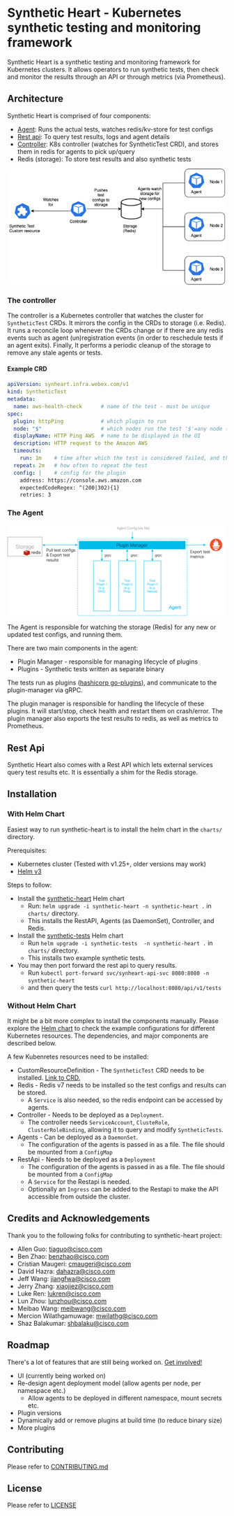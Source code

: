 # Synthetic Heart - Kubernetes synthetic testing and monitoring framework

Synthetic Heart is a synthetic testing and monitoring framework for Kubernetes clusters.  It allows operators to run synthetic tests, then check and monitor the results through an API or through metrics (via Prometheus).

## Architecture

Synthetic Heart is comprised of four components:

- [Agent](./agent): Runs the actual tests, watches redis/kv-store for test configs
- [Rest api](./restapi): To query test results, logs and agent details
- [Controller](./controller): K8s controller (watches for SyntheticTest CRD), and stores them in redis for agents to pick up/query
- Redis (storage): To store test results and also synthetic tests

![Architecture](./docs/architecture.png)

### The controller

The controller is a Kubernetes controller that watches the cluster for `SyntheticTest` CRDs. It mirrors the config in the CRDs to storage (i.e. Redis). It runs a reconcile loop whenever the CRDs change or if there are any redis events such as agent (un)registration events (in order to reschedule tests if an agent exits). Finally, It performs a periodic cleanup of the storage to remove any stale agents or tests.

#### Example CRD

```yaml
apiVersion: synheart.infra.webex.com/v1
kind: SyntheticTest
metadata:
  name: aws-health-check      # name of the test - must be unique
spec:
  plugin: httpPing            # which plugin to run
  node: "$"                   # which nodes run the test '$'=any node (e.g. 'k8snode*', '*')
  displayName: HTTP Ping AWS  # name to be displayed in the UI
  description: HTTP request to the Amazon AWS 
  timeouts:
    run: 1m    # time after which the test is considered failed, and the plugin is restarted
  repeat: 2m   # how often to repeat the test
  config: |    # config for the plugin
    address: https://console.aws.amazon.com
    expectedCodeRegex: ^(200|302){1}
    retries: 3
```

### The Agent

![Synthetic Heart Agent Architecture](./docs/agent_architecture.png)

The Agent is responsible for watching the storage (Redis) for any new or updated test configs, and running them.

There are two main components in the agent:

- Plugin Manager - responsible for managing lifecycle of plugins
- Plugins - Synthetic tests written as separate binary

The tests run as plugins ([hashicorp go-plugins](https://github.com/hashicorp/go-plugin)), and communicate to the plugin-manager via gRPC.

The plugin manager is responsible for handling the lifecycle of these plugins. It will start/stop, check health and restart them on crash/error. The plugin manager also exports the test results to redis, as well as metrics to Prometheus.

## Rest Api

Synthetic Heart also comes with a Rest API which lets external services query test results etc. It is essentially a shim for the Redis storage.

## Installation

### With Helm Chart

Easiest way to run synthetic-heart is to install the helm chart in the `charts/` directory.

Prerequisites:

- Kubernetes cluster (Tested with v1.25+, older versions may work)
- [Helm v3](https://helm.sh/docs/intro/install/#helm)

Steps to follow:

- Install the [synthetic-heart](./chart/synthetic-heart) Helm chart
  - Run: `helm upgrade -i synthetic-heart -n synthetic-heart .` in `charts/` directory.
  - This installs the RestAPI, Agents (as DaemonSet), Controller, and Redis.
- Install the [synthetic-tests](./chart/synthetic-tests) Helm chart
  - Run `helm upgrade -i synthetic-tests  -n synthetic-heart .` in `charts/` directory.
  - This installs two example synthetic tests.
- You may then port forward the rest api to query results.
  - Run `kubectl port-forward svc/synheart-api-svc 8080:8080 -n synthetic-heart`
  - and then query the tests `curl http://localhost:8080/api/v1/tests`

### Without Helm Chart

It might be a bit more complex to install the components manually. Please explore the [Helm chart](./chart/synthetic-heart) to check the example configurations for different Kubernetes resources. The dependencies, and major components are described below.

A few Kubenretes resources need to be installed:

- CustomResourceDefinition - The `SyntheticTest` CRD needs to be installed. [Link to CRD.](./controller/config/crd/bases/synheart.infra.webex.com_synthetictests.yaml)
- Redis - Redis v7 needs to be installed so the test configs and results can be stored.
  - A `Service` is also needed, so the redis endpoint can be accessed by agents.
- Controller - Needs to be deployed as a `Deployment`.
  - The controller needs `ServiceAccount`, `ClusteRole`, `ClusterRoleBinding`, allowing it to query and modify `SyntheticTests`.
- Agents - Can be deployed as a `DaemonSet`.
  - The configuration of the agents is passed in as a file. The file should be mounted from a `ConfigMap`
- RestApi - Needs to be deployed as a `Deployment`
  - The configuration of the agents is passed in as a file. The file should be mounted from a `ConfigMap`
  - A `Service` for the Restapi is needed.
  - Optionally an `Ingress` can be added to the Restapi to make the API accessible from outside the cluster.

## Credits and Acknowledgements

Thank you to the following folks for contributing to synthetic-heart project:

- Allen Guo: <tiaguo@cisco.com>
- Ben Zhao: <benzhao@cisco.com>
- Cristian Maugeri: <cmaugeri@cisco.com>
- David Hazra: <dahazra@cisco.com>
- Jeff Wang: <jiangfwa@cisco.com>
- Jerry Zhang: <xiaojiez@cisco.com>
- Luke Ren: <lukren@cisco.com>
- Lun Zhou: <lunzhou@cisco.com>
- Meibao Wang: <meibwang@cisco.com>
- Mercion Wilathgamuwage: <mwilathg@cisco.com>
- Shaz Balakumar: <shbalaku@cisco.com>

## Roadmap

There's a lot of features that are still being worked on. [Get involved!](./CONTRIBUTING.md)

- UI (currently being worked on)
- Re-design agent deployment model (allow agents per node, per namespace etc.)
  - Allow agents to be deployed in different namespace, mount secrets etc.
- Plugin versions
- Dynamically add or remove plugins at build time (to reduce binary size)
- More plugins

## Contributing

Please refer to [CONTRIBUTING.md](./CONTRIBUTING.md)

## License

Please refer to [LICENSE](./LICENSE)
